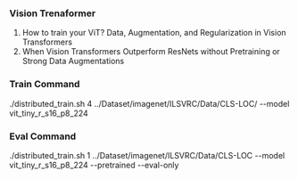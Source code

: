 
### Vision Trenaformer
1. How to train your ViT? Data, Augmentation, and Regularization in Vision Transformers
2. When Vision Transformers Outperform ResNets without Pretraining or Strong Data Augmentations

### Train Command
./distributed_train.sh 4 ../Dataset/imagenet/ILSVRC/Data/CLS-LOC/ --model vit_tiny_r_s16_p8_224

### Eval Command
./distributed_train.sh 1 ../Dataset/imagenet/ILSVRC/Data/CLS-LOC --model vit_tiny_r_s16_p8_224 --pretrained  --eval-only
